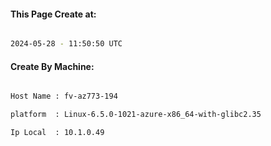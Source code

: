 
   
#### This Page Create at:

```bash

2024-05-28 - 11:50:50 UTC

```

#### Create By Machine:

```bash

Host Name : fv-az773-194

platform  : Linux-6.5.0-1021-azure-x86_64-with-glibc2.35

Ip Local  : 10.1.0.49

```

